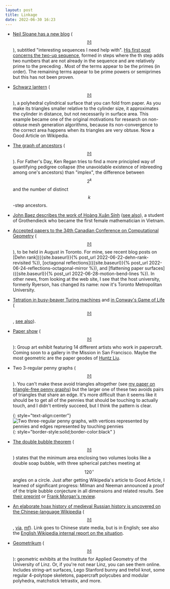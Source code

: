 ```yaml
---
layout: post
title: Linkage
date: 2022-06-30 16:23
---
```

* [Neil Sloane has a new blog](https://njas.blog/) <span style="white-space:nowrap">([$$\mathbb{M}$$](https://mathstodon.xyz/@christianp/108487272201741871)),</span> subtitled "interesting sequences I need help with". [His first post concerns the two-up sequence](https://njas.blog/2022/06/03/the-two-up-sequence-a090252/), formed in steps where the <math>k</math>th step adds two numbers that are not already in the sequence and are relatively prime to the preceding <math>k</math>. Most of the terms appear to be the primes (in order). The remaining terms appear to be prime powers or semiprimes but this has not been proven.

* [Schwarz lantern](https://en.wikipedia.org/wiki/Schwarz_lantern) <span style="white-space:nowrap">([$$\mathbb{M}$$](https://mathstodon.xyz/@11011110/108497292976963088)),</span> a polyhedral cylindrical surface that you can fold from paper. As you make its triangles smaller relative to the cylinder size, it approximates the cylinder in distance, but not necessarily in surface area. This example became one of the original motivations for research on non-obtuse mesh generation algorithms, because its non-convergence to the correct area happens when its triangles are very obtuse. Now a Good Article on Wikipedia.

* [The graph of ancestors](https://rjlipton.wpcomstaging.com/2022/06/19/the-graph-of-ancestors/) <span style="white-space:nowrap">([$$\mathbb{M}$$](https://mathstodon.xyz/@11011110/108507916081000038)).</span>  For Father's Day, Ken Regan tries to find a more principled way of quantifying pedigree collapse (the unavoidable existence of inbreeding among one's ancestors) than "implex", the difference between $$2^k$$ and the number of distinct 
$$k$$-step ancestors.

* [John Baez describes the work of Hoàng Xuân Sính](https://mathstodon.xyz/@johncarlosbaez/108504865028259313) ([see also](https://en.wikipedia.org/wiki/Ho%C3%A0ng_Xu%C3%A2n_S%C3%ADnh)), a student of Grothendieck who became the first female mathematician in Vietnam.

* [Accepted papers to the 34th Canadian Conference on Computational Geometry](https://www.torontomu.ca/canadian-conference-computational-geometry-2022/program/) <span style="white-space:nowrap">([$$\mathbb{M}$$](https://mathstodon.xyz/@11011110/108519879503501792)),</span> to be held in August in Toronto. For mine, see recent blog posts on [Dehn rank]({{site.baseurl}}{% post_url 2022-06-22-dehn-rank-revisited %}), [octagonal reflections]({{site.baseurl}}{% post_url 2022-06-24-reflections-octagonal-mirror %}), and [flattening paper surfaces]({{site.baseurl}}{% post_url 2022-06-28-motion-bend-lines %}). In other news, from looking at the web site, I see that the host university, formerly Ryerson, has changed its name: now it's Toronto Metropolitan University.

* [Tetration in busy-beaver Turing machines](https://www.sligocki.com/2022/06/21/bb-6-2-t15.html) and [in Conway's Game of Life](https://cp4space.hatsya.com/2022/06/23/tetrational-machines/) <span style="white-space:nowrap">([$$\mathbb{M}$$](https://mathstodon.xyz/@11011110/108533292912244512),</span> [see also](https://btm.qva.mybluehost.me/telling-the-tale-of-two-tetrations/)).

* [Paper show](https://www.thisiscolossal.com/2022/06/paper-show-heron-arts/) <span style="white-space:nowrap">([$$\mathbb{M}$$](https://mathstodon.xyz/@11011110/108542378459285958)):</span> Group art exhibit featuring 14 different artists who work in papercraft. Coming soon to a gallery in the Mission in San Francisco. Maybe the most geometric are the paper geodes of [Huntz Liu](https://www.huntzliu.com/).

* Two 3-regular penny graphs <span style="white-space:nowrap">([$$\mathbb{M}$$](https://mathstodon.xyz/@11011110/108546890027577211)).</span> You can't make these avoid triangles altogether (see [my paper on triangle-free penny graphs](https://doi.org/10.7155/jgaa.00463)) but the larger one of these two avoids pairs of triangles that share an edge. It's more difficult than it seems like it should be to get all of the pennies that should be touching to actually touch, and I didn't entirely succeed, but I think the pattern is clear.

  {: style="text-align:center"}
![Two three-regular penny graphs, with vertices represented by pennies and edges represented by touching pennies](https://www.ics.uci.edu/~eppstein/pix/3regpen/3regular-penny-m.jpg){: style="border-style:solid;border-color:black" }

* [The double bubble theorem](https://en.wikipedia.org/wiki/Double_bubble_theorem) <span style="white-space:nowrap">([$$\mathbb{M}$$](https://mathstodon.xyz/@11011110/108551879168137037))</span> states that the minimum area enclosing two volumes looks like a double soap bubble, with three spherical patches meeting at $$120^\circ$$ angles on a circle. Just after getting Wikipedia's article to Good Article, I learned of significant progress: Milman and Neeman announced a proof of the triple bubble conjecture in all dimensions and related results. See [their preprint](https://arxiv.org/abs/2205.09102) or [Frank Morgan's review](https://amathr.org/milman-and-neeman/).

* [An elaborate hoax history of medieval Russian history is uncovered on the Chinese-language Wikipedia](https://www.sixthtone.com/news/1010653/she-spent-a-decade-writing-fake-russian-history.-wikipedia-just-noticed.-) <span style="white-space:nowrap">([$$\mathbb{M}$$](https://mathstodon.xyz/@11011110/108563040999391348),</span> [via](https://news.ycombinator.com/item?id=31915937), [mf](https://www.metafilter.com/195824/crumples-up-thesis-on-Kashin-silver-mine)). Link goes to Chinese state media, but is in English; see also the [English Wikipedia internal report on the situation](https://en.wikipedia.org/wiki/Wikipedia:Fabricated_articles_and_hoaxes_of_Russia_in_2022).

* [Geometrikum](http://www.ag.jku.at/geometrikum.shtml) <span style="white-space:nowrap">([$$\mathbb{M}$$](https://mathstodon.xyz/@11011110/108568817200153580)):</span> geometric exhibits at the Institute for Applied Geometry of the University of Linz. Or, if you're not near Linz, you can see them online. Includes string-art surfaces, Lego Stanford bunny and trefoil knot, some regular 4-polytope skeletons, papercraft polycubes and modular polyhedra, matchstick tetrastix, and more.